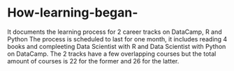 # How-learning-began-
It documents the learning process for 2 career tracks on DataCamp, R and Python 
The process is scheduled to last for one month, it includes reading 4 books and compleeting Data Scientist with R and Data Scientist with Python on DataCamp. The 2 tracks have a few overlapping courses but the total amount of courses is 22 for the former and 26 for the latter. 
